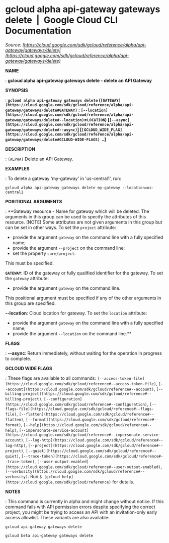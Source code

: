 # gcloud alpha api-gateway gateways delete  |  Google Cloud CLI Documentation

*Source: [https://cloud.google.com/sdk/gcloud/reference/alpha/api-gateway/gateways/delete](https://cloud.google.com/sdk/gcloud/reference/alpha/api-gateway/gateways/delete)*

**NAME**

: **gcloud alpha api-gateway gateways delete - delete an API Gateway**

**SYNOPSIS**

: **`gcloud alpha api-gateway gateways delete` (`[GATEWAY](https://cloud.google.com/sdk/gcloud/reference/alpha/api-gateway/gateways/delete#GATEWAY)` : `[--location](https://cloud.google.com/sdk/gcloud/reference/alpha/api-gateway/gateways/delete#--location)`=`LOCATION`) [`[--async](https://cloud.google.com/sdk/gcloud/reference/alpha/api-gateway/gateways/delete#--async)`] [`[GCLOUD_WIDE_FLAG](https://cloud.google.com/sdk/gcloud/reference/alpha/api-gateway/gateways/delete#GCLOUD-WIDE-FLAGS) …`]**

**DESCRIPTION**

: `(ALPHA)` Delete an API Gateway.

**EXAMPLES**

: To delete a gateway 'my-gateway' in 'us-central1', run:

```
gcloud alpha api-gateway gateways delete my-gateway --location=us-central1
```

**POSITIONAL ARGUMENTS**

: **Gateway resource - Name for gateway which will be deleted. The arguments in this
group can be used to specify the attributes of this resource. (NOTE) Some
attributes are not given arguments in this group but can be set in other ways.
To set the `project` attribute:

- provide the argument `gateway` on the command line with a fully
specified name;
- provide the argument `--project` on the command line;
- set the property `core/project`.

This must be specified.

**`GATEWAY`**:
ID of the gateway or fully qualified identifier for the gateway.
To set the `gateway` attribute:

- provide the argument `gateway` on the command line.

This positional argument must be specified if any of the other arguments in this
group are specified.

**--location**:
Cloud location for gateway.
To set the `location` attribute:

- provide the argument `gateway` on the command line with a fully
specified name;
- provide the argument `--location` on the command line.**

**FLAGS**

: **--async**:
Return immediately, without waiting for the operation in progress to complete.

**GCLOUD WIDE FLAGS**

: These flags are available to all commands: `[--access-token-file](https://cloud.google.com/sdk/gcloud/reference#--access-token-file)`,
`[--account](https://cloud.google.com/sdk/gcloud/reference#--account)`, `[--billing-project](https://cloud.google.com/sdk/gcloud/reference#--billing-project)`,
`[--configuration](https://cloud.google.com/sdk/gcloud/reference#--configuration)`,
`[--flags-file](https://cloud.google.com/sdk/gcloud/reference#--flags-file)`,
`[--flatten](https://cloud.google.com/sdk/gcloud/reference#--flatten)`, `[--format](https://cloud.google.com/sdk/gcloud/reference#--format)`, `[--help](https://cloud.google.com/sdk/gcloud/reference#--help)`, `[--impersonate-service-account](https://cloud.google.com/sdk/gcloud/reference#--impersonate-service-account)`,
`[--log-http](https://cloud.google.com/sdk/gcloud/reference#--log-http)`,
`[--project](https://cloud.google.com/sdk/gcloud/reference#--project)`, `[--quiet](https://cloud.google.com/sdk/gcloud/reference#--quiet)`, `[--trace-token](https://cloud.google.com/sdk/gcloud/reference#--trace-token)`, `[--user-output-enabled](https://cloud.google.com/sdk/gcloud/reference#--user-output-enabled)`,
`[--verbosity](https://cloud.google.com/sdk/gcloud/reference#--verbosity)`.
Run `$ [gcloud help](https://cloud.google.com/sdk/gcloud/reference)` for details.

**NOTES**

: This command is currently in alpha and might change without notice. If this
command fails with API permission errors despite specifying the correct project,
you might be trying to access an API with an invitation-only early access
allowlist. These variants are also available:

```
gcloud api-gateway gateways delete
```

```
gcloud beta api-gateway gateways delete
```